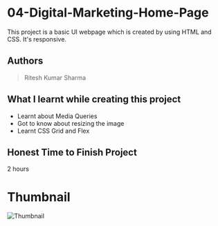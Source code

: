 
# 04-Digital-Marketing-Home-Page

This project is a basic UI webpage which is created by using HTML and CSS. It's responsive.




## Authors

 >Ritesh Kumar Sharma


## What I learnt while creating this project

- Learnt about Media Queries
- Got to know about resizing the image
- Learnt CSS Grid and Flex



## Honest Time to Finish Project

2 hours




# Thumbnail

![Thumbnail](https://user-images.githubusercontent.com/109421054/182648895-d383e10e-b167-4bdd-864d-de3fca2767c1.PNG)
